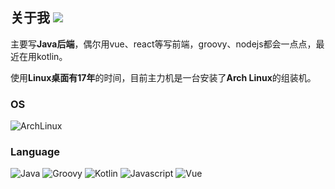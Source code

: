 ## 关于我 <img src="https://img.shields.io/github/followers/chocotan?label=Followers&style=social"/>

主要写**Java后端**，偶尔用vue、react等写前端，groovy、nodejs都会一点点，最近在用kotlin。

使用**Linux桌面有17年**的时间，目前主力机是一台安装了**Arch Linux**的组装机。

### OS
![ArchLinux](https://img.shields.io/badge/Arch_Linux-1793D1?style=flat&logo=arch-linux&logoColor=white)

### Language
![Java](https://img.shields.io/badge/Java-ED8B00?style=flat&logo=java&logoColor=white)
![Groovy](https://img.shields.io/badge/Groovy-4298B8?style=flat&logo=apachegroovy&logoColor=white)
![Kotlin](https://img.shields.io/badge/Kotlin-0095D5?&style=flat&logo=kotlin&logoColor=white)
![Javascript](https://img.shields.io/badge/-JavaScript-EDD222?style=flat&logo=javascript&logoColor=white)
![Vue](https://img.shields.io/badge/Vue-4FC08D?style=flat&logo=vuedotjs&logoColor=white)
